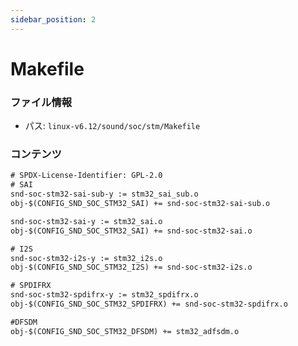 ```yaml
---
sidebar_position: 2
---
```

# Makefile

### ファイル情報

- パス: `linux-v6.12/sound/soc/stm/Makefile`

### コンテンツ

```txt
# SPDX-License-Identifier: GPL-2.0
# SAI
snd-soc-stm32-sai-sub-y := stm32_sai_sub.o
obj-$(CONFIG_SND_SOC_STM32_SAI) += snd-soc-stm32-sai-sub.o

snd-soc-stm32-sai-y := stm32_sai.o
obj-$(CONFIG_SND_SOC_STM32_SAI) += snd-soc-stm32-sai.o

# I2S
snd-soc-stm32-i2s-y := stm32_i2s.o
obj-$(CONFIG_SND_SOC_STM32_I2S) += snd-soc-stm32-i2s.o

# SPDIFRX
snd-soc-stm32-spdifrx-y := stm32_spdifrx.o
obj-$(CONFIG_SND_SOC_STM32_SPDIFRX) += snd-soc-stm32-spdifrx.o

#DFSDM
obj-$(CONFIG_SND_SOC_STM32_DFSDM) += stm32_adfsdm.o

```
